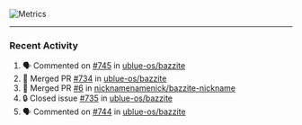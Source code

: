![Metrics](https://metrics.lecoq.io/KyleGospo?template=classic&base=header%2C%20activity%2C%20community%2C%20repositories%2C%20metadata&base.indepth=false&base.hireable=false&base.skip=false&config.timezone=America%2FLos_Angeles)

---
### Recent Activity
<!--START_SECTION:activity-->
1. 🗣 Commented on [#745](https://github.com/ublue-os/bazzite/issues/745#issuecomment-1928582695) in [ublue-os/bazzite](https://github.com/ublue-os/bazzite)
2. 🎉 Merged PR [#734](https://github.com/ublue-os/bazzite/pull/734) in [ublue-os/bazzite](https://github.com/ublue-os/bazzite)
3. 🎉 Merged PR [#6](https://github.com/nicknamenamenick/bazzite-nickname/pull/6) in [nicknamenamenick/bazzite-nickname](https://github.com/nicknamenamenick/bazzite-nickname)
4. 🔒 Closed issue [#735](https://github.com/ublue-os/bazzite/issues/735) in [ublue-os/bazzite](https://github.com/ublue-os/bazzite)
5. 🗣 Commented on [#744](https://github.com/ublue-os/bazzite/issues/744#issuecomment-1926315220) in [ublue-os/bazzite](https://github.com/ublue-os/bazzite)
<!--END_SECTION:activity-->
